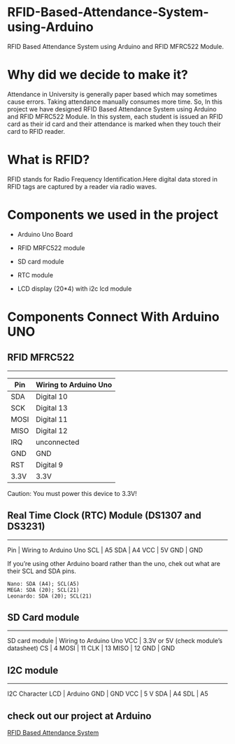 RFID-Based-Attendance-System-using-Arduino
===
RFID Based Attendance System using Arduino and RFID MFRC522 Module.

# Why did we decide to make it?
Attendance in University is generally paper based which may sometimes cause errors. Taking attendance manually consumes more time. So, In this project we have designed RFID Based Attendance System using Arduino and RFID MFRC522 Module. In this system, each student is issued an RFID card as their id card and their attendance is marked when they touch their card to RFID reader.

# What is RFID?
RFID stands for Radio Frequency Identification.Here digital data stored in RFID tags are captured by a reader via radio waves.

# Components we used in the project
* Arduino Uno Board

* RFID MRFC522 module

* SD card module

* RTC module

* LCD display (20*4) with i2c lcd module

# Components Connect With Arduino UNO

## RFID MFRC522
---------------

|Pin   |    Wiring to Arduino Uno|
|------|-------------------------|
|SDA   |    Digital 10|
|SCK   |    Digital 13|
|MOSI  |    Digital 11|
|MISO  |    Digital 12|
|IRQ   |    unconnected
|GND   |    GND
|RST   |    Digital 9
|3.3V  |    3.3V

Caution: You must power this device to 3.3V!


## Real Time Clock (RTC) Module (DS1307 and DS3231)
--------------------------------------------------

Pin    |   Wiring to Arduino Uno
SCL    |   A5
SDA    |   A4
VCC    |   5V
GND    |   GND

If you’re using other Arduino board rather than the uno, chek out what are their SCL and SDA pins.

    Nano: SDA (A4); SCL(A5)
    MEGA: SDA (20); SCL(21)
    Leonardo: SDA (20); SCL(21)

## SD Card module
-----------------

SD card module  |   Wiring to Arduino Uno
VCC             |   3.3V or 5V (check module’s datasheet)
CS              |   4
MOSI            |   11
CLK             |   13
MISO            |   12
GND             |   GND

## I2C module
-------------

I2C Character LCD |  Arduino
GND         	  |  GND
VCC        	  |  5 V
SDA        	  |  A4
SDL         	  |  A5



## check out our project at Arduino 
[RFID Based Attendance System](https://create.arduino.cc/projecthub/team_chkr/rfid-based-smart-attendance-system-46b045?ref=user&ref_id=1435285&offset=0)
